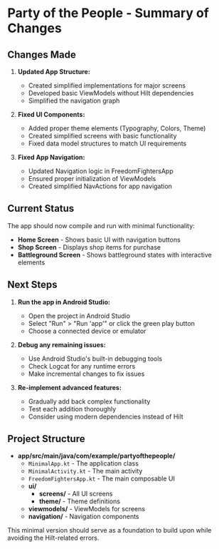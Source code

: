 # Party of the People - Summary of Changes

## Changes Made

1. **Updated App Structure:**
   - Created simplified implementations for major screens
   - Developed basic ViewModels without Hilt dependencies
   - Simplified the navigation graph

2. **Fixed UI Components:**
   - Added proper theme elements (Typography, Colors, Theme)
   - Created simplified screens with basic functionality
   - Fixed data model structures to match UI requirements

3. **Fixed App Navigation:**
   - Updated Navigation logic in FreedomFightersApp
   - Ensured proper initialization of ViewModels
   - Created simplified NavActions for app navigation

## Current Status

The app should now compile and run with minimal functionality:

- **Home Screen** - Shows basic UI with navigation buttons
- **Shop Screen** - Displays shop items for purchase
- **Battleground Screen** - Shows battleground states with interactive elements

## Next Steps

1. **Run the app in Android Studio:**
   - Open the project in Android Studio
   - Select "Run" > "Run 'app'" or click the green play button
   - Choose a connected device or emulator

2. **Debug any remaining issues:**
   - Use Android Studio's built-in debugging tools
   - Check Logcat for any runtime errors
   - Make incremental changes to fix issues

3. **Re-implement advanced features:**
   - Gradually add back complex functionality
   - Test each addition thoroughly
   - Consider using modern dependencies instead of Hilt

## Project Structure

- **app/src/main/java/com/example/partyofthepeople/**
  - `MinimalApp.kt` - The application class
  - `MinimalActivity.kt` - The main activity
  - `FreedomFightersApp.kt` - The main composable UI
  - **ui/**
    - **screens/** - All UI screens
    - **theme/** - Theme definitions
  - **viewmodels/** - ViewModels for screens
  - **navigation/** - Navigation components

This minimal version should serve as a foundation to build upon while avoiding the Hilt-related errors. 